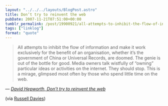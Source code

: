 ```yaml
---
layout: "../../../layouts/BlogPost.astro"
title: Don’t try to reinvent the web
pubDate: 2007-11-21T07:51:00+00:00
tumblr_permalink: /post/19900921/all-attempts-to-inhibit-the-flow-of-information
tags: ["linklog"]
format: "quote"
---
```


> All attempts to inhibit the flow of information and make it work exclusively for the benefit of an organisation, whether it&rsquo;s the government of China or Universal Records, are doomed. The genie is out of the bottle for good. Media owners talk wistfully of &ldquo;owning&rdquo; particular ideas or activities on the internet. They should stop. This is a mirage, glimpsed most often by those who spend little time on the web.

— <cite>[David Hepworth, _Don&rsquo;t try to reinvent the web_](http://www.guardian.co.uk/media/2007/nov/19/pressandpublishing.digitalmedia)</cite>

(via [Russell Davies](http://russelldavies.typepad.com/))
